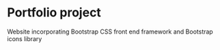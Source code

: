 # Portfolio project

 Website incorporating Bootstrap CSS front end framework and Bootstrap icons library
